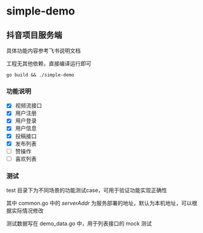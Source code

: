 # simple-demo

## 抖音项目服务端

具体功能内容参考飞书说明文档

工程无其他依赖，直接编译运行即可

```shell
go build && ./simple-demo
```

### 功能说明

- [x] 视频流接口
- [x] 用户注册
- [x] 用户登录
- [x] 用户信息
- [x] 投稿接口
- [x] 发布列表
- [ ] 赞操作
- [ ] 喜欢列表

### 测试

test 目录下为不同场景的功能测试case，可用于验证功能实现正确性

其中 common.go 中的 _serverAddr_ 为服务部署的地址，默认为本机地址，可以根据实际情况修改

测试数据写在 demo_data.go 中，用于列表接口的 mock 测试